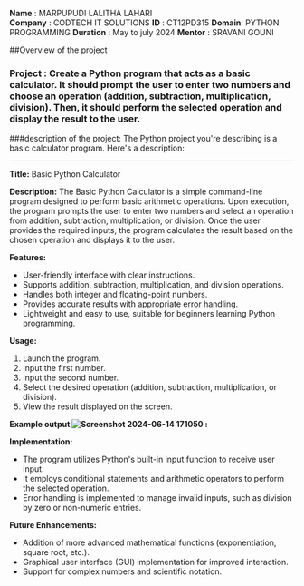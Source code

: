 **Name** : MARPUPUDI LALITHA LAHARI                                                                                                                                                                                  
**Company** : CODTECH IT SOLUTIONS
**ID** : CT12PD315
**Domain**: PYTHON PROGRAMMING
**Duration** : May to july 2024
**Mentor** : SRAVANI GOUNI


##Overview of the project


### Project : Create a Python program that acts as a basic calculator. It should prompt the user to enter two numbers and choose an operation (addition, subtraction, multiplication, division). Then, it should perform the selected operation and display the result to the user.

###description of the project:
The Python project you're describing is a basic calculator program. Here's a description:

---

**Title:** Basic Python Calculator

**Description:**
The Basic Python Calculator is a simple command-line program designed to perform basic arithmetic operations. Upon execution, the program prompts the user to enter two numbers and select an operation from addition, subtraction, multiplication, or division. Once the user provides the required inputs, the program calculates the result based on the chosen operation and displays it to the user.

**Features:**
- User-friendly interface with clear instructions.
- Supports addition, subtraction, multiplication, and division operations.
- Handles both integer and floating-point numbers.
- Provides accurate results with appropriate error handling.
- Lightweight and easy to use, suitable for beginners learning Python programming.

**Usage:**
1. Launch the program.
2. Input the first number.
3. Input the second number.
4. Select the desired operation (addition, subtraction, multiplication, or division).
5. View the result displayed on the screen.

**Example output 
![Screenshot 2024-06-14 171050](https://github.com/Laharimarpupudi/CODETECH_TASK1/assets/170809775/d5c53d70-7127-4ef7-8eaf-55d873581c37)
:**

**Implementation:**
- The program utilizes Python's built-in input function to receive user input.
- It employs conditional statements and arithmetic operators to perform the selected operation.
- Error handling is implemented to manage invalid inputs, such as division by zero or non-numeric entries.


**Future Enhancements:**
- Addition of more advanced mathematical functions (exponentiation, square root, etc.).
- Graphical user interface (GUI) implementation for improved interaction.
- Support for complex numbers and scientific notation.

